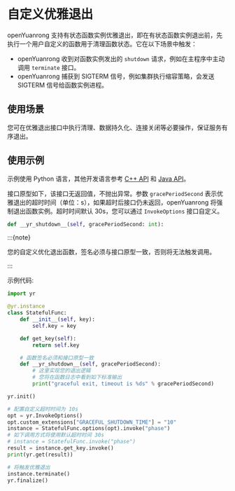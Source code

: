 # 自定义优雅退出

openYuanrong 支持有状态函数实例优雅退出，即在有状态函数实例退出前，先执行一个用户自定义的函数用于清理函数状态。它在以下场景中触发：

- openYuanrong 收到对函数实例发出的 `shutdown` 请求，例如在主程序中主动调用 `terminate` 接口。
- openYuanrong 捕获到 SIGTERM 信号，例如集群执行缩容策略，会发送 SIGTERM 信号给函数实例进程。

## 使用场景

您可在优雅退出接口中执行清理、数据持久化、连接关闭等必要操作，保证服务有序退出。

## 使用示例

示例使用 Python 语言，其他开发语言参考 [C++ API](../api/distributed_programming/zh_cn/C++/YR_SHUTDOWN.rst) 和 [Java API](../api/distributed_programming/zh_cn/Java/yrShutdown.md)。

接口原型如下，该接口无返回值，不抛出异常。参数 `gracePeriodSecond` 表示优雅退出的超时时间（单位：s），如果超时后接口仍未返回，openYuanrong 将强制退出函数实例。超时时间默认 30s，您可以通过 `InvokeOptions` 接口自定义。

```python
def __yr_shutdown__(self, gracePeriodSecond: int):
```

:::{note}

您的自定义优化退出函数，签名必须与接口原型一致，否则将无法触发调用。

:::

示例代码:

```python
import yr

@yr.instance
class StatefulFunc:
    def __init__(self, key):
        self.key = key

    def get_key(self):
        return self.key

    # 函数签名必须和接口原型一致
    def __yr_shutdown__(self, gracePeriodSecond):
        # 这里实现您的退出逻辑
        # 您将在函数日志中看到如下标准输出
        print("graceful exit, timeout is %ds" % gracePeriodSecond)

yr.init()

# 配置自定义超时时间为 10s
opt = yr.InvokeOptions()
opt.custom_extensions["GRACEFUL_SHUTDOWN_TIME"] = "10"
instance = StatefulFunc.options(opt).invoke("phase")
# 如下调用方式将使用默认超时时间 30s
# instance = StatefulFunc.invoke("phase")
result = instance.get_key.invoke()
print(yr.get(result))

# 将触发优雅退出
instance.terminate()
yr.finalize()
```
